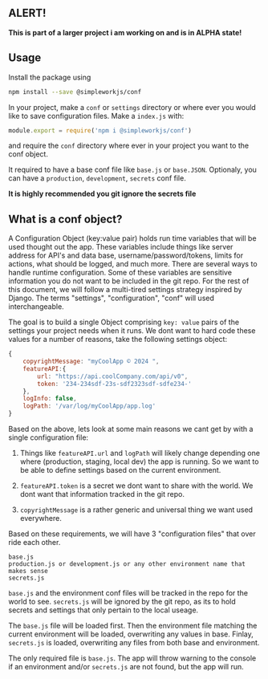 ## ALERT!

**This is part of a larger project i am working on and is in ALPHA state!**

## Usage

Install the package using
```bash
npm install --save @simpleworkjs/conf
```

In your project, make a `conf` or `settings`  directory or where ever you would
like to save configuration files. Make a `index.js` with:

```js
module.export = require('npm i @simpleworkjs/conf')
```

and require the `conf` directory where ever in your project you want to the
conf object.

It required to have a base conf file like `base.js` or `base.JSON`. Optionaly,
you can have a `production`, `development`, `secrets` conf file.

**It is highly recommended you git ignore the secrets file**


## What is a conf object?

A Configuration Object (key:value pair) holds run time variables that will be
used thought out the app. These variables include things like server address
for API's and data base, username/password/tokens, limits for actions, what
should be logged, and much more. There are several ways to handle runtime
configuration. Some of these variables are sensitive information you do not want
to be included in the git repo. For the rest of this document, we will follow a
multi-tired settings strategy inspired by Django. The terms "settings",
"configuration", "conf" will used interchangeable.

The goal is to build a single Object comprising `key: value` pairs of the
settings your project needs when it runs. We dont want to hard code these values
for a number of reasons, take the following settings object:

```js
{
	copyrightMessage: "myCoolApp © 2024 ",
	featureAPI:{
		url: "https://api.coolCompany.com/api/v0",
		token: '234-234sdf-23s-sdf2323sdf-sdfe234-'
	},
	logInfo: false,
	logPath: '/var/log/myCoolApp/app.log'
}
```

Based on the above, lets look at some main reasons we cant get by with a single
configuration file:

1) Things like `featureAPI.url` and `logPath` will likely change depending one
where (production, staging, local dev) the app is running. So we want to be able
to define settings based on the current environment.

2) `featureAPI.token` is a secret we dont want to share with the world. We dont
want that information tracked in the git repo.

3) `copyrightMessage` is a rather generic and universal thing we want used
everywhere.

Based on these requirements, we will have 3 "configuration files" that over ride
each other.

```
base.js
production.js or development.js or any other environment name that makes sense
secrets.js
```

`base.js` and the environment conf files will be tracked in the repo for the
world to see. `secrets.js` will be ignored by the git repo, as its to hold
secrets and settings that only pertain to the local useage.

The `base.js` file will be loaded first. Then the environment file matching the
current environment will be loaded, overwriting any values in base. Finlay,
`secrets.js` is loaded, overwriting any files from both base and environment.

The only required file is `base.js`. The app will throw warning to the console
if an environment and/or `secrets.js` are not found, but the app will run.